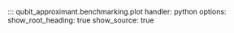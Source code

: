 ::: qubit_approximant.benchmarking.plot
	handler: python
	options:
		show_root_heading: true
		show_source: true
